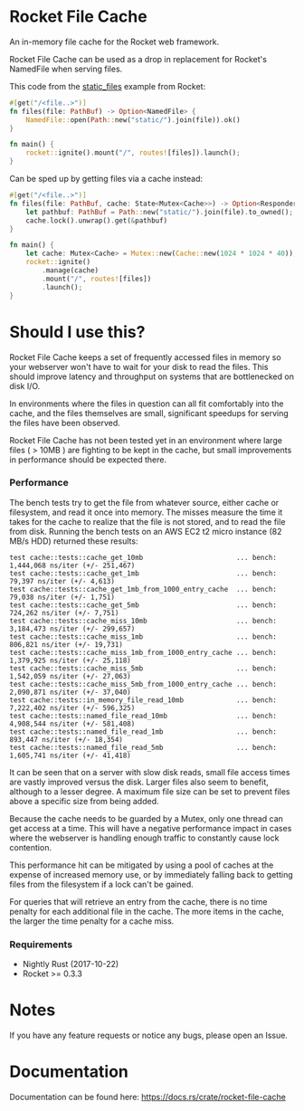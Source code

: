 # Rocket File Cache
An in-memory file cache for the Rocket web framework.

Rocket File Cache can be used as a drop in replacement for Rocket's NamedFile when serving files.

This code from the [static_files](https://github.com/SergioBenitez/Rocket/blob/master/examples/static_files/src/main.rs) example from Rocket:
```rust
#[get("/<file..>")]
fn files(file: PathBuf) -> Option<NamedFile> {
    NamedFile::open(Path::new("static/").join(file)).ok()
}

fn main() {
    rocket::ignite().mount("/", routes![files]).launch();
}
```
Can be sped up by getting files via a cache instead:
```rust
#[get("/<file..>")]
fn files(file: PathBuf, cache: State<Mutex<Cache>>) -> Option<ResponderFile> {
    let pathbuf: PathBuf = Path::new("static/").join(file).to_owned();
    cache.lock().unwrap().get(&pathbuf)
}

fn main() {
    let cache: Mutex<Cache> = Mutex::new(Cache::new(1024 * 1024 * 40)); // 40 MB
    rocket::ignite()
        .manage(cache)
        .mount("/", routes![files])
        .launch();
}
```


# Should I use this?
Rocket File Cache keeps a set of frequently accessed files in memory so your webserver won't have to wait for your disk to read the files.
This should improve latency and throughput on systems that are bottlenecked on disk I/O.

In environments where the files in question can all fit comfortably into the cache, and the files themselves are small, significant speedups for serving the files have been observed.

Rocket File Cache has not been tested yet in an environment where large files ( > 10MB ) are fighting to be kept in the cache, but small improvements in performance should be expected there.

### Performance

The bench tests try to get the file from whatever source, either cache or filesystem, and read it once into memory.
The misses measure the time it takes for the cache to realize that the file is not stored, and to read the file from disk.
Running the bench tests on an AWS EC2 t2 micro instance (82 MB/s HDD) returned these results:
```
test cache::tests::cache_get_10mb                       ... bench:   1,444,068 ns/iter (+/- 251,467)
test cache::tests::cache_get_1mb                        ... bench:      79,397 ns/iter (+/- 4,613)
test cache::tests::cache_get_1mb_from_1000_entry_cache  ... bench:      79,038 ns/iter (+/- 1,751)
test cache::tests::cache_get_5mb                        ... bench:     724,262 ns/iter (+/- 7,751)
test cache::tests::cache_miss_10mb                      ... bench:   3,184,473 ns/iter (+/- 299,657)
test cache::tests::cache_miss_1mb                       ... bench:     806,821 ns/iter (+/- 19,731)
test cache::tests::cache_miss_1mb_from_1000_entry_cache ... bench:   1,379,925 ns/iter (+/- 25,118)
test cache::tests::cache_miss_5mb                       ... bench:   1,542,059 ns/iter (+/- 27,063)
test cache::tests::cache_miss_5mb_from_1000_entry_cache ... bench:   2,090,871 ns/iter (+/- 37,040)
test cache::tests::in_memory_file_read_10mb             ... bench:   7,222,402 ns/iter (+/- 596,325)
test cache::tests::named_file_read_10mb                 ... bench:   4,908,544 ns/iter (+/- 581,408)
test cache::tests::named_file_read_1mb                  ... bench:     893,447 ns/iter (+/- 18,354)
test cache::tests::named_file_read_5mb                  ... bench:   1,605,741 ns/iter (+/- 41,418)
```

It can be seen that on a server with slow disk reads, small file access times are vastly improved versus the disk.
Larger files also seem to benefit, although to a lesser degree.
A maximum file size can be set to prevent files above a specific size from being added.

Because the cache needs to be guarded by a Mutex, only one thread can get access at a time.
This will have a negative performance impact in cases where the webserver is handling enough traffic to constantly cause lock contention.

This performance hit can be mitigated by using a pool of caches at the expense of increased memory use,
or by immediately falling back to getting files from the filesystem if a lock can't be gained.

For queries that will retrieve an entry from the cache, there is no time penalty for each additional file in the cache.
The more items in the cache, the larger the time penalty for a cache miss.

### Requirements
* Nightly Rust (2017-10-22)
* Rocket >= 0.3.3

# Notes
If you have any feature requests or notice any bugs, please open an Issue.


# Documentation
Documentation can be found here: https://docs.rs/crate/rocket-file-cache
